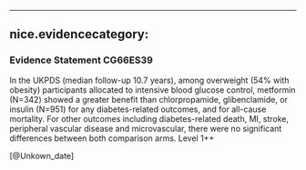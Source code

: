 
---
nice.evidencecategory: 
---

### Evidence Statement CG66ES39
In the UKPDS (median follow-up 10.7 years), among overweight (54% with obesity)
participants allocated to intensive blood glucose control, metformin (N=342) showed a greater
benefit than chlorpropamide, glibenclamide, or insulin (N=951) for any diabetes-related
outcomes, and for all-cause mortality. For other outcomes including diabetes-related death,
MI, stroke, peripheral vascular disease and microvascular, there were no significant differences
between both comparison arms. Level 1++

[@Unkown_date]

